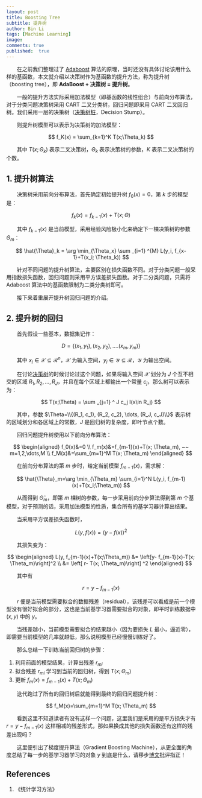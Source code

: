 ```yaml
---
layout: post
title: Boosting Tree
subtitle: 提升树
author: Bin Li
tags: [Machine Learning]
image: 
comments: true
published:  true
---
```


　　在之前我们整理过了 [Adaboost](https://binlidaily.github.io/2018-10-29-adaboost/) 算法的原理，当时还没有具体讨论该用什么样的基函数，本文就介绍以决策树作为基函数的提升方法，称为提升树（boosting tree），即 **AdaBoost + 决策树 = 提升树**。

　　一般的提升方法实际采用加法模型（即基函数的线性组合）与前向分布算法，对于分类问题决策树采用 CART 二叉分类树，回归问题即采用 CART 二叉回归树。我们采用一层的决策树（[决策树桩](https://binlidaily.github.io/2019-06-04-decision-stump)，Decision Stump）。

　　则提升树模型可以表示为决策树的加法模型：

$$
f_K(x) = \sum_{k=1}^K T(x;\Theta_k)
$$

　　其中 $T(x;\Theta_k)$ 表示二叉决策树，$\Theta_k$ 表示决策树的参数，$K$ 表示二叉决策树的个数。


## 1. 提升树算法
　　决策树采用前向分布算法，首先确定初始提升树 $f_0(x)=0$，第 $k$ 步的模型是：

$$
f_k(x) = f_{k-1}(x) + T(x;\Theta)
$$

　　其中 $f_{k-1}(x)$ 是当前模型，采用经验风险极小化来确定下一棵决策树的参数 $\Theta_m$：

$$
\hat{\Theta}_k = \arg  \min_{\Theta_x} \sum _{i=1} ^{M} L(y_i, f_{x-1}+T(x_i; \Theta_k))
$$

　　针对不同问题的提升树算法，主要区别在损失函数不同。对于分类问题一般采用指数损失函数，回归问题则采用平方误差损失函数。对于二分类问题，只需将 Adaboost 算法中的基函数限制为二类分类树即可。

　　接下来着重展开提升树回归问题的介绍。

## 2. 提升树的回归

　　首先假设一些基本，数据集记作：

$$
D = \left\{ \left( x_1 , y _ { 1 } \right) , \left( x _ { 2 } , y _ { 2 } \right) , \ldots . \left( x _ { m } , y _ { m } \right) \right\}
$$

　　其中 $x_i \in \mathcal{X} \subseteq \mathcal{R}^n$，$\mathcal{X}$ 为输入空间，$y_i \in \mathcal{Y} \subseteq \mathcal{R}$，$\mathcal{Y}$ 为输出空间。

　　在讨论[决策树](https://binlidaily.github.io/2018-09-11-decision-tree/)的时候讨论过这个问题，如果将输入空间 $\mathcal{X}$ 划分为 $J$ 个互不相交的区域 $R_1, R_2, \dots, R_J$，并且在每个区域上都输出一个常量 $c_j$，那么树可以表示为：

$$
T(x;\Theta) = \sum _{j=1} ^ J c_j I(x\in R_j)
$$

　　其中，参数 $\Theta=\\{(R_1, c_1), (R_2, c_2), \dots, (R_J, c_J)\\}$ 表示树的区域划分和各区域上的常数，$J$ 是回归树的复杂度，即叶节点个数。

　　回归问题提升树使用以下前向分布算法：

$$
\begin{aligned}
f_0(x)&=0 \\
f_m(x)&=f_{m-1}(x)+T(x; \Theta_m), ~~ m=1,2,\dots,M \\
f_M(x)&=\sum_{m=1}^M T(x; \Theta_m)
\end{aligned}
$$

　　在前向分布算法的第 $m$ 步时，给定当前模型 $f_{m-1}(x)$，需求解：

$$
\hat{\Theta}_m=\arg \min_{\Theta_m} \sum_{i=1}^N L(y_i, f_{m-1}(x)+T(x_i;\Theta_m))
$$

　　从而得到 $\hat{\Theta}_m$，即第 $m$ 棵树的参数，每一步采用前向分步算法得到第 $m$ 个基模型，对于预测的话，采用加法模型的性质，集合所有的基学习器计算出结果。

　　当采用平方误差损失函数时，

$$
L(y, f(x))=(y-f(x))^2
$$

　　其损失变为：

$$
\begin{aligned}
L(y, f_{m-1}(x)+T(x;\Theta_m)) &= \left[y- f_{m-1}(x)-T(x; \Theta_m)\right]^2 \\
&= \left[ r- T(x; \Theta_m)\right] ^2
\end{aligned}
$$

　　其中有

$$
r=y-f_{m-1}(x)
$$

　　$r$ 便是当前模型需要拟合的数据残差（residual），该残差可以看成是前一个模型没有很好拟合的部分，这也是当前基学习器需要拟合的对象，即平时训练数据中 $(x, y)$ 中的 $y$。

　　当残差越小，当前模型需要拟合的结果越小（因为要损失 $L$ 最小，逼近零），即需要当前模型的几率就越低，那么说明模型已经慢慢训练好了。

　　那么总结一下训练当前回归树的步骤：

1. 利用前面的模型结果，计算出残差 $r_{mi}$
2. 拟合残差 $r_{mi}$ 学习到当前的回归树，得到 $T(x;\Theta_m)$
3. 更新 $f_m(x)=f_{m-1}(x)+T(x; \Theta_m)$

　　迭代跑过了所有的回归树后就能得到最终的回归问题提升树：

$$
f_M(x)=\sum_{m=1}^M T(x; \Theta_m)
$$

　　看到这里不知道读者有没有这样一个问题，这里我们是采用的是平方损失才有 $r=y-f_{m-1}(x)$ 这样相减的残差形式，那如果换成其他的损失函数还有这样的残差出现吗？

　　这里便引出了梯度提升算法（Gradient Boosting Machine），从更全面的角度总结了每一步的基学习器学习的对象 $y$ 到底是什么，请移步[博文](https://binlidaily.github.io/2018-12-05-gbm-gradient-boosting-machine/)批评指正！

## References
1. 《统计学习方法》